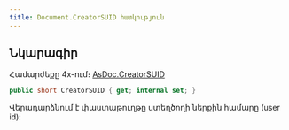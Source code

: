 ```yaml
---
title: Document.CreatorSUID հատկություն
---
```


## Նկարագիր

Համարժեքը 4x-ում։ [AsDoc․CreatorSUID](https://armsoft.github.io/as4x-docs/HTM/ProgrGuide/Functions/ASDOC/CreatorSUID.html)

```c#
public short CreatorSUID { get; internal set; }
```

Վերադարձնում է փաստաթուղթը ստեղծողի ներքին համարը (user id):


